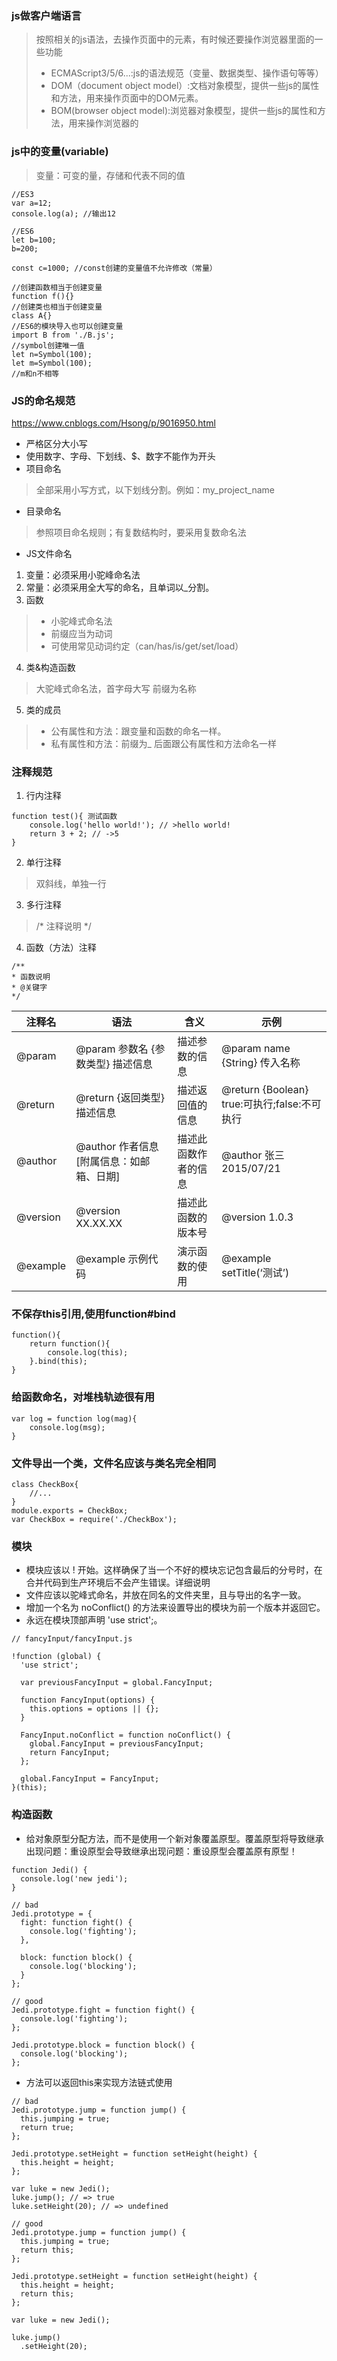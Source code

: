 ### js做客户端语言
> 按照相关的js语法，去操作页面中的元素，有时候还要操作浏览器里面的一些功能
> - ECMAScript3/5/6...:js的语法规范（变量、数据类型、操作语句等等）
> - DOM（document object model）:文档对象模型，提供一些js的属性和方法，用来操作页面中的DOM元素。
> - BOM(browser object model):浏览器对象模型，提供一些js的属性和方法，用来操作浏览器的  

### js中的变量(variable)
> 变量：可变的量，存储和代表不同的值

```
//ES3
var a=12;
console.log(a); //输出12

//ES6
let b=100; 
b=200;

const c=1000; //const创建的变量值不允许修改（常量）

//创建函数相当于创建变量
function f(){}
//创建类也相当于创建变量
class A{}
//ES6的模块导入也可以创建变量
import B from './B.js';
//symbol创建唯一值
let n=Symbol(100);
let m=Symbol(100);
//m和n不相等

```

### JS的命名规范  
https://www.cnblogs.com/Hsong/p/9016950.html
- 严格区分大小写
- 使用数字、字母、下划线、$、数字不能作为开头
- 项目命名
> 全部采用小写方式，以下划线分割。例如：my_project_name
- 目录命名
> 参照项目命名规则；有复数结构时，要采用复数命名法
- JS文件命名
1. 变量：必须采用小驼峰命名法
2. 常量：必须采用全大写的命名，且单词以_分割。
3. 函数
> + 小驼峰式命名法
> + 前缀应当为动词
> + 可使用常见动词约定（can/has/is/get/set/load）
4. 类&构造函数
> 大驼峰式命名法，首字母大写
> 前缀为名称
5. 类的成员
> - 公有属性和方法：跟变量和函数的命名一样。
> - 私有属性和方法：前缀为_ 后面跟公有属性和方法命名一样
### 注释规范
1. 行内注释
```
function test(){ 测试函数
    console.log('hello world!'); // >hello world!
    return 3 + 2; // ->5
}
```
2. 单行注释
> 双斜线，单独一行
3. 多行注释
> /* 注释说明 */
4. 函数（方法）注释
```
/**
* 函数说明
* @关键字
*/
```
注释名 | 语法 | 含义 |示例
---|---|---|---
@param | @param 参数名 {参数类型} 描述信息 | 描述参数的信息 | @param name {String} 传入名称 
@return | @return {返回类型} 描述信息 | 描述返回值的信息 | @return {Boolean} true:可执行;false:不可执行 
@author | @author 作者信息 [附属信息：如邮箱、日期] | 描述此函数作者的信息 | @author 张三 2015/07/21 
@version | @version XX.XX.XX | 描述此函数的版本号 | @version 1.0.3 
|@example | @example 示例代码 | 演示函数的使用 | @example setTitle(‘测试’) 
### 不保存this引用,使用function#bind
```
function(){
    return function(){
        console.log(this);
    }.bind(this);
}
```
### 给函数命名，对堆栈轨迹很有用
```
var log = function log(mag){
    console.log(msg);
}
```
### 文件导出一个类，文件名应该与类名完全相同
```
class CheckBox{
    //...
}
module.exports = CheckBox;
var CheckBox = require('./CheckBox');
```
### 模块
+ 模块应该以 ! 开始。这样确保了当一个不好的模块忘记包含最后的分号时，在合并代码到生产环境后不会产生错误。详细说明
+ 文件应该以驼峰式命名，并放在同名的文件夹里，且与导出的名字一致。
+ 增加一个名为 noConflict() 的方法来设置导出的模块为前一个版本并返回它。
+ 永远在模块顶部声明 'use strict';。
```
// fancyInput/fancyInput.js

!function (global) {
  'use strict';

  var previousFancyInput = global.FancyInput;

  function FancyInput(options) {
    this.options = options || {};
  }

  FancyInput.noConflict = function noConflict() {
    global.FancyInput = previousFancyInput;
    return FancyInput;
  };

  global.FancyInput = FancyInput;
}(this);
```
### 构造函数
+ 给对象原型分配方法，而不是使用一个新对象覆盖原型。覆盖原型将导致继承出现问题：重设原型会导致继承出现问题：重设原型会覆盖原有原型！
```
function Jedi() {
  console.log('new jedi');
}

// bad
Jedi.prototype = {
  fight: function fight() {
    console.log('fighting');
  },

  block: function block() {
    console.log('blocking');
  }
};

// good
Jedi.prototype.fight = function fight() {
  console.log('fighting');
};

Jedi.prototype.block = function block() {
  console.log('blocking');
};
```
+ 方法可以返回this来实现方法链式使用
```
// bad
Jedi.prototype.jump = function jump() {
  this.jumping = true;
  return true;
};

Jedi.prototype.setHeight = function setHeight(height) {
  this.height = height;
};

var luke = new Jedi();
luke.jump(); // => true
luke.setHeight(20); // => undefined

// good
Jedi.prototype.jump = function jump() {
  this.jumping = true;
  return this;
};

Jedi.prototype.setHeight = function setHeight(height) {
  this.height = height;
  return this;
};

var luke = new Jedi();

luke.jump()
  .setHeight(20);
```





